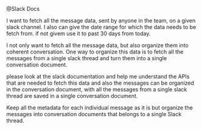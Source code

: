 @Slack Docs

I want to fetch all the message data, sent by anyone in the team, on a given slack channel. I also can give the date range for which the data needs to be fetch from. if not givem use it to past 30 days from today.

I not only want to fetch all the message data, but also organize them into coherent conversation. One way to organize this data is to fetch all the messages from a single slack thread and turn them into a single conversation document.

please look at the slack documentation and help me understand the APIs that are needed to fetch this data and also the messages can be organized in the conversation document, with all the messages from a single slack thread are saved in a single conversation document.

Keep all the metadata for each individual message as it is but organize the messages into conversation documents that belongs to a single Slack thread.